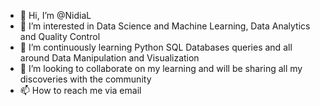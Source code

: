 - 👋 Hi, I’m @NidiaL
- 👀 I’m interested in Data Science and Machine Learning, Data Analytics and Quality Control
- 🌱 I’m continuously learning Python SQL Databases queries and all around Data Manipulation and Visualization
- 💞️ I’m looking to collaborate on my learning and will be sharing all my discoveries with the community 
- 📫 How to reach me via email

<!---
NidiaL/NidiaL is a ✨ special ✨ repository because its `README.md` (this file) appears on your GitHub profile.
You can click the Preview link to take a look at your changes.
--->
